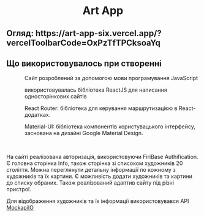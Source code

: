 <h1 align="center">Art App</a></h1>  

<h2 align="left">Огляд: https://art-app-six.vercel.app/?vercelToolbarCode=OxPzTfTPCksoaYq <br></h2>

<h2 align="left">Що використовувалось при створенні<br></h2>

<ul>
<ol>Сайт розроблений за допомогою мови програмування JavaScript</ol>
<ol>використовувалась бібліотека ReactJS для написання односторінкових сайтів</ol>
<ol>React Router: бібліотека для керування маршрутизацією в React-додатках.</ol>
<ol>Material-UI: бібліотека компонентів користувацького інтерфейсу, заснована на дизайні Google Material Design.</ol>
</ul>

<br>

На сайті реалізована авторизація, використовуючи FiriBase Authification. Є головна сторінка Info, також сторінка зі списоком художників 20 століття. Можна переглянути детальну інформації по кожному з художників та їх картини. Є можливість додати художників та картини до списку обраних. Також реалізований адаптив сайту під різні пристрої.

Для відображення художників та їх інформації використовувався API <a href="https://mockapi.io/" target="_blank">MockapiIO</a>

<br>
